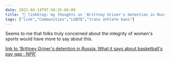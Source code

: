 ```yaml
---
date: 2022-04-14T07:50:25-04:00
title: "🔗 linkblog: my thoughts on 'Brittney Griner's detention in Russia: What it says about basketball's pay gap : NPR'"
tags: ["link","Communities","LGBTQ","trans athlete bans"]
---
```

Seems to me that folks truly concerned about the integrity of women's sports would have more to say about this.
 
[link to 'Brittney Griner's detention in Russia: What it says about basketball's pay gap : NPR'](https://www.npr.org/2022/04/14/1092677483/brittney-griner-russia-detention-wnba-nba-pay-gap)

